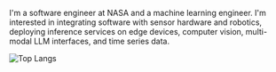 I'm a software engineer at NASA and a machine learning engineer.  I'm interested in integrating software with sensor hardware and robotics, deploying inference services on edge devices, computer vision, multi-modal LLM interfaces, and time series data.  

![Top Langs](https://github-readme-stats-demeleres-projects.vercel.app/api/top-langs/?username=demelere&langs_count=10)
